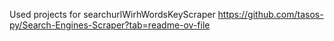Used projects for searchurlWirhWordsKeyScraper
https://github.com/tasos-py/Search-Engines-Scraper?tab=readme-ov-file
